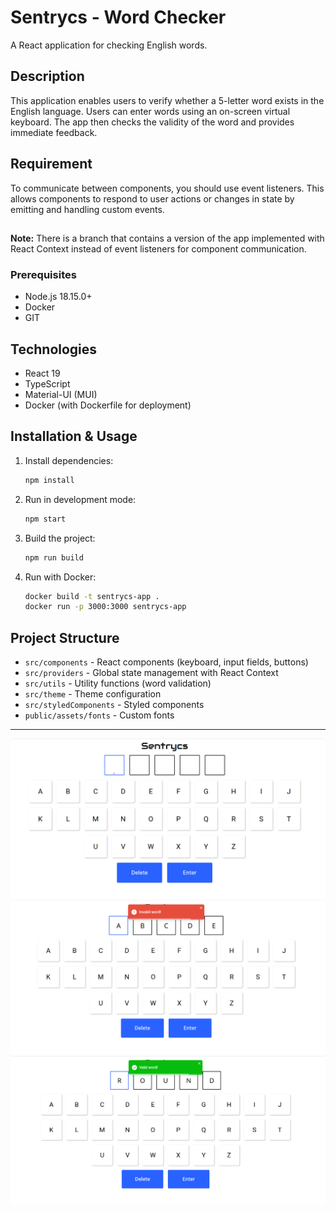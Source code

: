 # Sentrycs - Word Checker

A React application for checking English words.

## Description

This application enables users to verify whether a 5-letter word exists in the English language. Users can enter words using an on-screen virtual keyboard. The app then checks the validity of the word and provides immediate feedback.

## Requirement
To communicate between components, you should use event listeners. This allows components to respond to user actions or changes in state by emitting and handling custom events.

##
**Note:** There is a branch that contains a version of the app implemented with React Context instead of event listeners for component communication.

### Prerequisites

- Node.js 18.15.0+
- Docker 
- GIT

## Technologies

- React 19
- TypeScript
- Material-UI (MUI)
- Docker (with Dockerfile for deployment)

## Installation & Usage

1. Install dependencies:
   ```bash
   npm install
   ```
2. Run in development mode:
   ```bash
   npm start
   ```
3. Build the project:
   ```bash
   npm run build
   ```
4. Run with Docker:
   ```bash
   docker build -t sentrycs-app .
   docker run -p 3000:3000 sentrycs-app
   ```

## Project Structure

- `src/components` - React components (keyboard, input fields, buttons)
- `src/providers` - Global state management with React Context
- `src/utils` - Utility functions (word validation)
- `src/theme` - Theme configuration
- `src/styledComponents` - Styled components
- `public/assets/fonts` - Custom fonts

---

![Screenshot](resources/home.png)
![Screenshot](resources/success.png)
![Screenshot](resources/error.png)
